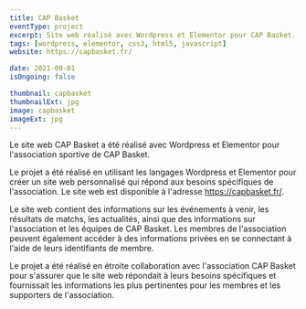 ```yaml
---
title: CAP Basket
eventType: project
excerpt: Site web réalisé avec Wordpress et Elementor pour CAP Basket.
tags: [wordpress, elementor, css3, html5, javascript]
website: https://capbasket.fr/

date: 2021-09-01
isOngoing: false

thumbnail: capbasket
thumbnailExt: jpg
image: capbasket
imageExt: jpg
---
```


Le site web CAP Basket a été réalisé avec Wordpress et Elementor pour l'association sportive de CAP Basket.

Le projet a été réalisé en utilisant les langages Wordpress et Elementor pour créer un site web personnalisé qui répond aux besoins spécifiques de l'association. Le site web est disponible à l'adresse https://capbasket.fr/.

Le site web contient des informations sur les événements à venir, les résultats de matchs, les actualités, ainsi que des informations sur l'association et les équipes de CAP Basket. Les membres de l'association peuvent également accéder à des informations privées en se connectant à l'aide de leurs identifiants de membre.

Le projet a été réalisé en étroite collaboration avec l'association CAP Basket pour s'assurer que le site web répondait à leurs besoins spécifiques et fournissait les informations les plus pertinentes pour les membres et les supporters de l'association.
